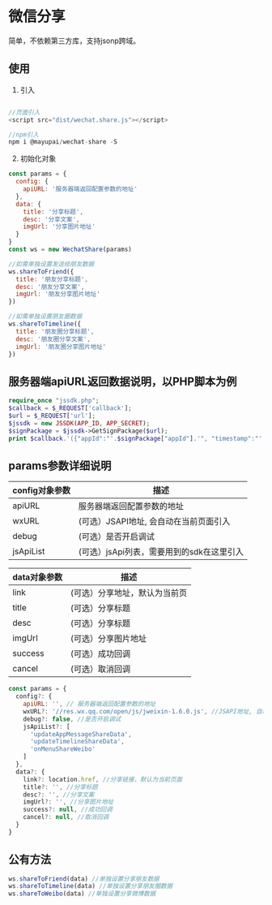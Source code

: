 # 微信分享
简单，不依赖第三方库，支持jsonp跨域。

## 使用
1. 引入
``` javascript

//页面引入
<script src="dist/wechat.share.js"></script>

//npm引入
npm i @mayupai/wechat-share -S

```
2. 初始化对象 
``` javascript
const params = {
  config: {
    apiURL: '服务器端返回配置参数的地址'
  },
  data: {
    title: '分享标题',
    desc: '分享文案',
    imgUrl: '分享图片地址'
  }
}
const ws = new WechatShare(params)

//如需单独设置发送给朋友数据
ws.shareToFriend({
  title: '朋友分享标题',
  desc: '朋友分享文案',
  imgUrl: '朋友分享图片地址'
})

//如需单独设置朋友圈数据
ws.shareToTimeline({
  title: '朋友圈分享标题',
  desc: '朋友圈分享文案',
  imgUrl: '朋友圈分享图片地址'
})

```
## 服务器端apiURL返回数据说明，以PHP脚本为例
```php
require_once "jssdk.php";
$callback = $_REQUEST['callback'];
$url = $_REQUEST['url'];
$jssdk = new JSSDK(APP_ID, APP_SECRET);
$signPackage = $jssdk->GetSignPackage($url);
print $callback.'({"appId":"'.$signPackage["appId"].'", "timestamp":"'.$signPackage["timestamp"].'","nonceStr":"'.$signPackage["nonceStr"].'","signature":"'.$signPackage["signature"].'"})';

```

## params参数详细说明

| config对象参数  | 描述 |
| ------------- | ------------- |
| apiURL | 服务器端返回配置参数的地址 |
| wxURL | (可选）JSAPI地址, 会自动在当前页面引入 |
| debug | (可选）是否开启调试 |
| jsApiList | (可选）jsApi列表，需要用到的sdk在这里引入 |


| data对象参数  | 描述 |
| ------------- | ------------- |
| link | (可选）分享地址，默认为当前页 |
| title | (可选）分享标题 |
| desc | (可选）分享标题 |
| imgUrl | (可选）分享图片地址 |
| success | (可选）成功回调 |
| cancel | (可选）取消回调 |


``` javascript
const params = {
  config?: {
    apiURL: '', // 服务器端返回配置参数的地址
    wxURL?: '//res.wx.qq.com/open/js/jweixin-1.6.0.js', //JSAPI地址, 自动在当前页面引入
    debug?: false, //是否开启调试
    jsApiList?: [
      'updateAppMessageShareData',
      'updateTimelineShareData',
      'onMenuShareWeibo'
    ]
  },
  data?: {
    link?: location.href, //分享链接，默认为当前页面
    title?: '', //分享标题
    desc?: '', //分享文案
    imgUrl?: '', //分享图片地址
    success?: null, //成功回调
    cancel?: null, //取消回调
  }
}
```
## 公有方法
``` javascript
ws.shareToFriend(data) //单独设置分享朋友数据
ws.shareToTimeline(data) //单独设置分享朋友圈数据
ws.shareToWeibo(data) //单独设置分享微博数据
```
